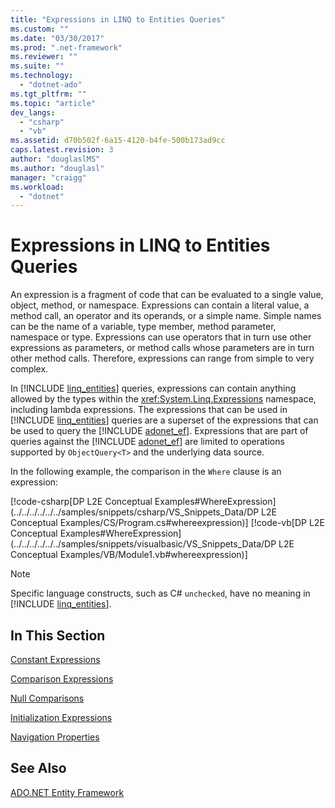 ```yaml
---
title: "Expressions in LINQ to Entities Queries"
ms.custom: ""
ms.date: "03/30/2017"
ms.prod: ".net-framework"
ms.reviewer: ""
ms.suite: ""
ms.technology: 
  - "dotnet-ado"
ms.tgt_pltfrm: ""
ms.topic: "article"
dev_langs: 
  - "csharp"
  - "vb"
ms.assetid: d70b502f-6a15-4120-b4fe-500b173ad9cc
caps.latest.revision: 3
author: "douglaslMS"
ms.author: "douglasl"
manager: "craigg"
ms.workload: 
  - "dotnet"
---
```

# Expressions in LINQ to Entities Queries
An expression is a fragment of code that can be evaluated to a single value, object, method, or namespace. Expressions can contain a literal value, a method call, an operator and its operands, or a simple name. Simple names can be the name of a variable, type member, method parameter, namespace or type. Expressions can use operators that in turn use other expressions as parameters, or method calls whose parameters are in turn other method calls. Therefore, expressions can range from simple to very complex.  
  
 In [!INCLUDE [linq_entities](../../../../../../includes/linq-entities-md.md)] queries, expressions can contain anything allowed by the types within the <xref:System.Linq.Expressions> namespace, including lambda expressions. The expressions that can be used in [!INCLUDE [linq_entities](../../../../../../includes/linq-entities-md.md)] queries are a superset of the expressions that can be used to query the [!INCLUDE [adonet_ef](../../../../../../includes/adonet-ef-md.md)].  Expressions that are part of queries against the [!INCLUDE [adonet_ef](../../../../../../includes/adonet-ef-md.md)] are limited to operations supported by `ObjectQuery<T>` and the underlying data source.  
  
 In the following example, the comparison in the `Where` clause is an expression:  
  
 [!code-csharp[DP L2E Conceptual Examples#WhereExpression](../../../../../../samples/snippets/csharp/VS_Snippets_Data/DP L2E Conceptual Examples/CS/Program.cs#whereexpression)]
 [!code-vb[DP L2E Conceptual Examples#WhereExpression](../../../../../../samples/snippets/visualbasic/VS_Snippets_Data/DP L2E Conceptual Examples/VB/Module1.vb#whereexpression)]  
  
> [!NOTE]
>  Specific language constructs, such as C# `unchecked`, have no meaning in [!INCLUDE [linq_entities](../../../../../../includes/linq-entities-md.md)].  
  
## In This Section  
 [Constant Expressions](../../../../../../docs/framework/data/adonet/ef/language-reference/constant-expressions.md)  
  
 [Comparison Expressions](../../../../../../docs/framework/data/adonet/ef/language-reference/comparison-expressions.md)  
  
 [Null Comparisons](../../../../../../docs/framework/data/adonet/ef/language-reference/null-comparisons.md)  
  
 [Initialization Expressions](../../../../../../docs/framework/data/adonet/ef/language-reference/initialization-expressions.md)  
  
 [Navigation Properties](http://msdn.microsoft.com/library/41e1e6b9-8a57-467d-99d9-1857d2ca2ea5)  
  
## See Also  
 [ADO.NET Entity Framework](../../../../../../docs/framework/data/adonet/ef/index.md)
